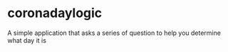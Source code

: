 # coronadaylogic
A simple application that asks a series of question to help you determine what day it is
